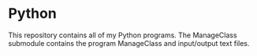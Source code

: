 # Python

This repository contains all of my Python programs. The ManageClass submodule contains the program ManageClass and input/output text files.
